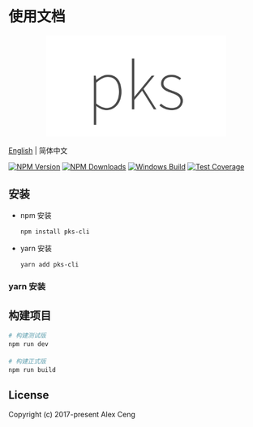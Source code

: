 <p align="center">
  <h1>使用文档</h1>
</p>

<p align="center">
  <img src="./pks-logo.png" height="200px" />
</p>

  [English](./README.md) | 简体中文

  [![NPM Version][npm-image]][npm-url]
  [![NPM Downloads][downloads-image]][downloads-url]
  [![Windows Build][appveyor-image]][appveyor-url]
  [![Test Coverage][coveralls-image]][coveralls-url]

## 安装

* npm 安装

  ```bash
  npm install pks-cli
  ```

* yarn 安装

  ```bash
  yarn add pks-cli
  ```

### yarn 安装

## 构建项目

```bash
# 构建测试版
npm run dev

# 构建正式版
npm run build

```
## License

Copyright (c) 2017-present Alex Ceng


[npm-image]: https://img.shields.io/npm/v/bujidao/pks-cli.svg
[npm-url]: https://npmjs.org/package/pks-cli
[downloads-image]: https://img.shields.io/npm/dm/pks-cli.svg
[downloads-url]: https://npmcharts.com/compare/pks-cli?minimal=true
[appveyor-image]: https://img.shields.io/appveyor/ci/dougwilson/pks-cli/master.svg?label=windows
[appveyor-url]: https://ci.appveyor.com/project/dougwilson/pks-cli
[coveralls-image]: https://img.shields.io/coveralls/expressjs/pks-cli/master.svg
[coveralls-url]: https://coveralls.io/r/expressjs/pks-cli?branch=master